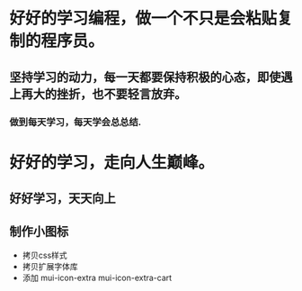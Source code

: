 # 好好的学习编程，做一个不只是会粘贴复制的程序员。
## 坚持学习的动力，每一天都要保持积极的心态，即使遇上再大的挫折，也不要轻言放弃。
### 做到每天学习，每天学会总总结.
# 好好的学习，走向人生巅峰。
## 好好学习，天天向上
## 制作小图标
+ 拷贝css样式
+ 拷贝扩展字体库
+ 添加 mui-icon-extra mui-icon-extra-cart